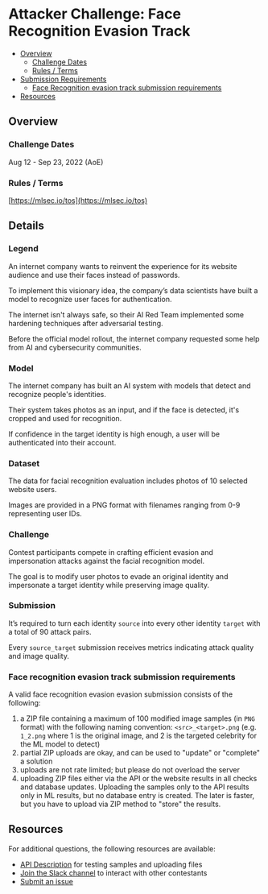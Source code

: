 # Attacker Challenge: Face Recognition Evasion Track
<!-- vscode-markdown-toc -->
* [Overview](#overview)
    * [Challenge Dates](#challenge-dates)
    * [Rules / Terms](#rules-/-terms)
* [Submission Requirements](#requirements)
    * [Face Recognition evasion track submission requirements](#requirements)
* [Resources](#resources)

<!-- vscode-markdown-toc-config
	numbering=false
	autoSave=true
	/vscode-markdown-toc-config -->
<!-- /vscode-markdown-toc -->


## <a name='overview'></a>Overview

### <a name='challenge-dates'></a>Challenge Dates
Aug 12 - Sep 23, 2022 (AoE)

### <a name='rules-/-terms'></a>Rules / Terms
[https://mlsec.io/tos](https://mlsec.io/tos)

## Details

### Legend

An internet company wants to reinvent the experience for its website audience and use their faces instead of passwords. 

To implement this visionary idea, the company’s data scientists have built a model to recognize user faces for authentication. 

The internet isn't always safe, so their AI Red Team implemented some hardening techniques after adversarial testing. 

Before the official model rollout, the internet company requested some help from AI and cybersecurity communities.


### Model

The internet company has built an AI system with models that detect and recognize people's identities. 

Their system takes photos as an input, and if the face is detected, it's cropped and used for recognition. 

If confidence in the target identity is high enough, a user will be authenticated into their account.


### Dataset

The data for facial recognition evaluation includes photos of 10 selected website users. 

Images are provided in a PNG format with filenames ranging from 0-9 representing user IDs.

### Challenge

Contest participants compete in crafting efficient evasion and impersonation attacks against the facial recognition model. 

The goal is to modify user photos to evade an original identity and impersonate a target identity while preserving image quality.


### Submission

It’s required to turn each identity `source` into every other identity `target` with a total of 90 attack pairs. 

Every `source_target` submission receives metrics indicating attack quality and image quality.


### <a name='requirements'></a>Face recognition evasion track submission requirements
A valid face recognition evasion evasion submission consists of the following:
1. a ZIP file containing a maximum of 100 modified image samples (in `PNG` format) with the following naming convention: `<src>_<target>.png` (e.g. `1_2.png` where 1 is the original image, and 2 is the targeted celebrity for the ML model to detect)
2. partial ZIP uploads are okay, and can be used to "update" or "complete" a solution
3. uploads are not rate limited; but please do not overload the server
4. uploading ZIP files either via the API or the website results in all checks and database updates. Uploading the samples only to the API results only in ML results, but no database entry is created. The later is faster, but you have to upload via ZIP method to "store" the results. 


## <a name='resources'></a>Resources
For additional questions, the following resources are available:
* [API Description](https://mlsec.io/api_description/) for testing samples and uploading files
* [Join the Slack channel](https://join.slack.com/t/evademalwareml/shared_invite/zt-1e3pjht1s-h0H8omBFtZjZY1d5mKrokg) to interact with other contestants
* [Submit an issue](https://github.com/drhyrum/2022-machine-learning-security-evasion-competition/issues) 
